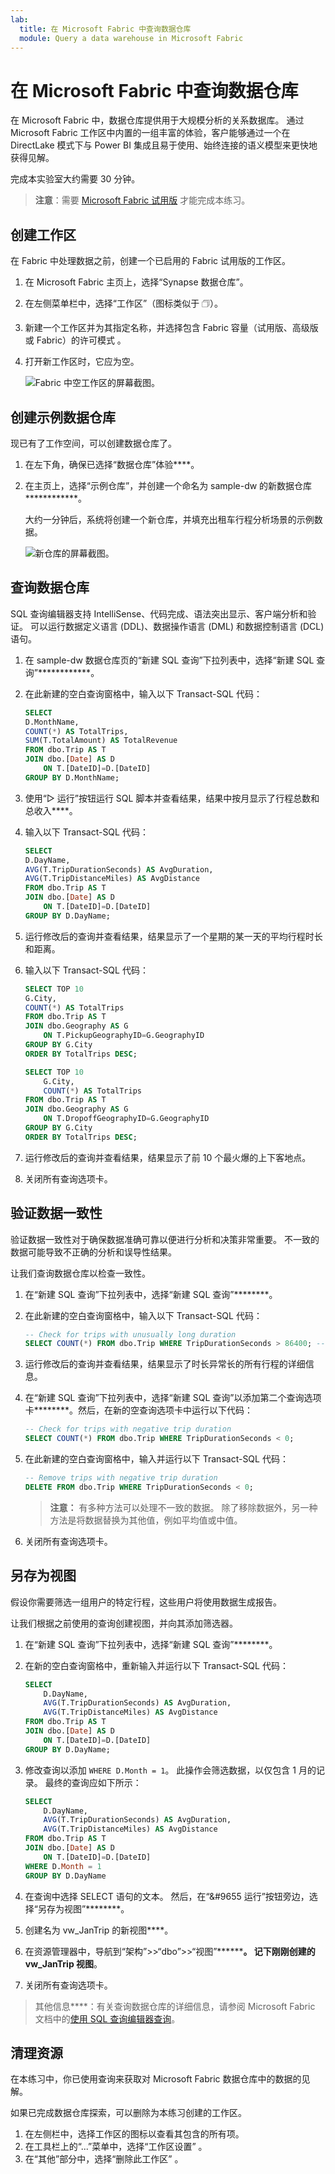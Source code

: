 ```yaml
---
lab:
  title: 在 Microsoft Fabric 中查询数据仓库
  module: Query a data warehouse in Microsoft Fabric
---
```


# 在 Microsoft Fabric 中查询数据仓库

在 Microsoft Fabric 中，数据仓库提供用于大规模分析的关系数据库。 通过 Microsoft Fabric 工作区中内置的一组丰富的体验，客户能够通过一个在 DirectLake 模式下与 Power BI 集成且易于使用、始终连接的语义模型来更快地获得见解。 

完成本实验室大约需要 30 分钟。

> **注意**：需要 [Microsoft Fabric 试用版](https://learn.microsoft.com/fabric/get-started/fabric-trial) 才能完成本练习。

## 创建工作区

在 Fabric 中处理数据之前，创建一个已启用的 Fabric 试用版的工作区。

1. 在 Microsoft Fabric 主页上，选择“Synapse 数据仓库”。[](https://app.fabric.microsoft.com)
1. 在左侧菜单栏中，选择“工作区”（图标类似于 &#128455;）。
1. 新建一个工作区并为其指定名称，并选择包含 Fabric 容量（试用版、高级版或 Fabric）的许可模式  。
1. 打开新工作区时，它应为空。

    ![Fabric 中空工作区的屏幕截图。](./Images/new-workspace.png)

## 创建示例数据仓库

现已有了工作空间，可以创建数据仓库了。

1. 在左下角，确保已选择“数据仓库”体验****。
1. 在主页上，选择“示例仓库”，并创建一个命名为 sample-dw 的新数据仓库************。

    大约一分钟后，系统将创建一个新仓库，并填充出租车行程分析场景的示例数据。

    ![新仓库的屏幕截图。](./Images/sample-data-warehouse.png)

## 查询数据仓库

SQL 查询编辑器支持 IntelliSense、代码完成、语法突出显示、客户端分析和验证。 可以运行数据定义语言 (DDL)、数据操作语言 (DML) 和数据控制语言 (DCL) 语句。

1. 在 sample-dw 数据仓库页的“新建 SQL 查询”下拉列表中，选择“新建 SQL 查询”************。

1. 在此新建的空白查询窗格中，输入以下 Transact-SQL 代码：

    ```sql
    SELECT 
    D.MonthName, 
    COUNT(*) AS TotalTrips, 
    SUM(T.TotalAmount) AS TotalRevenue 
    FROM dbo.Trip AS T
    JOIN dbo.[Date] AS D
        ON T.[DateID]=D.[DateID]
    GROUP BY D.MonthName;
    ```

1. 使用“&#9655; 运行”按钮运行 SQL 脚本并查看结果，结果中按月显示了行程总数和总收入****。

1. 输入以下 Transact-SQL 代码：

    ```sql
   SELECT 
    D.DayName, 
    AVG(T.TripDurationSeconds) AS AvgDuration, 
    AVG(T.TripDistanceMiles) AS AvgDistance 
    FROM dbo.Trip AS T
    JOIN dbo.[Date] AS D
        ON T.[DateID]=D.[DateID]
    GROUP BY D.DayName;
    ```

1. 运行修改后的查询并查看结果，结果显示了一个星期的某一天的平均行程时长和距离。

1. 输入以下 Transact-SQL 代码：

    ```sql
    SELECT TOP 10 
    G.City, 
    COUNT(*) AS TotalTrips 
    FROM dbo.Trip AS T
    JOIN dbo.Geography AS G
        ON T.PickupGeographyID=G.GeographyID
    GROUP BY G.City
    ORDER BY TotalTrips DESC;
    
    SELECT TOP 10 
        G.City, 
        COUNT(*) AS TotalTrips 
    FROM dbo.Trip AS T
    JOIN dbo.Geography AS G
        ON T.DropoffGeographyID=G.GeographyID
    GROUP BY G.City
    ORDER BY TotalTrips DESC;
    ```

1. 运行修改后的查询并查看结果，结果显示了前 10 个最火爆的上下客地点。

1. 关闭所有查询选项卡。

## 验证数据一致性

验证数据一致性对于确保数据准确可靠以便进行分析和决策非常重要。 不一致的数据可能导致不正确的分析和误导性结果。 

让我们查询数据仓库以检查一致性。

1. 在“新建 SQL 查询”下拉列表中，选择“新建 SQL 查询”********。

1. 在此新建的空白查询窗格中，输入以下 Transact-SQL 代码：

    ```sql
    -- Check for trips with unusually long duration
    SELECT COUNT(*) FROM dbo.Trip WHERE TripDurationSeconds > 86400; -- 24 hours
    ```

1. 运行修改后的查询并查看结果，结果显示了时长异常长的所有行程的详细信息。

1. 在“新建 SQL 查询”下拉列表中，选择“新建 SQL 查询”以添加第二个查询选项卡********。然后，在新的空查询选项卡中运行以下代码：

    ```sql
    -- Check for trips with negative trip duration
    SELECT COUNT(*) FROM dbo.Trip WHERE TripDurationSeconds < 0;
    ```

1. 在此新建的空白查询窗格中，输入并运行以下 Transact-SQL 代码：

    ```sql
    -- Remove trips with negative trip duration
    DELETE FROM dbo.Trip WHERE TripDurationSeconds < 0;
    ```

    > **注意：** 有多种方法可以处理不一致的数据。 除了移除数据外，另一种方法是将数据替换为其他值，例如平均值或中值。

1. 关闭所有查询选项卡。

## 另存为视图

假设你需要筛选一组用户的特定行程，这些用户将使用数据生成报告。

让我们根据之前使用的查询创建视图，并向其添加筛选器。

1. 在“新建 SQL 查询”下拉列表中，选择“新建 SQL 查询”********。

1. 在新的空白查询窗格中，重新输入并运行以下 Transact-SQL 代码：

    ```sql
    SELECT 
        D.DayName, 
        AVG(T.TripDurationSeconds) AS AvgDuration, 
        AVG(T.TripDistanceMiles) AS AvgDistance 
    FROM dbo.Trip AS T
    JOIN dbo.[Date] AS D
        ON T.[DateID]=D.[DateID]
    GROUP BY D.DayName;
    ```

1. 修改查询以添加 `WHERE D.Month = 1`。 此操作会筛选数据，以仅包含 1 月的记录。 最终的查询应如下所示：

    ```sql
    SELECT 
        D.DayName, 
        AVG(T.TripDurationSeconds) AS AvgDuration, 
        AVG(T.TripDistanceMiles) AS AvgDistance 
    FROM dbo.Trip AS T
    JOIN dbo.[Date] AS D
        ON T.[DateID]=D.[DateID]
    WHERE D.Month = 1
    GROUP BY D.DayName
    ```

1. 在查询中选择 SELECT 语句的文本。 然后，在“&#9655 运行”按钮旁边，选择“另存为视图”********。

1. 创建名为 vw_JanTrip 的新视图****。

1. 在资源管理器中，导航到“架构”>>“dbo”>>“视图”********。 记下刚刚创建的 vw_JanTrip 视图**。

1. 关闭所有查询选项卡。

> 其他信息****：有关查询数据仓库的详细信息，请参阅 Microsoft Fabric 文档中的[使用 SQL 查询编辑器查询](https://learn.microsoft.com/fabric/data-warehouse/sql-query-editor)。

## 清理资源

在本练习中，你已使用查询来获取对 Microsoft Fabric 数据仓库中的数据的见解。

如果已完成数据仓库探索，可以删除为本练习创建的工作区。

1. 在左侧栏中，选择工作区的图标以查看其包含的所有项。
2. 在工具栏上的“...”菜单中，选择“工作区设置” 。
3. 在“其他”部分中，选择“删除此工作区” 。
